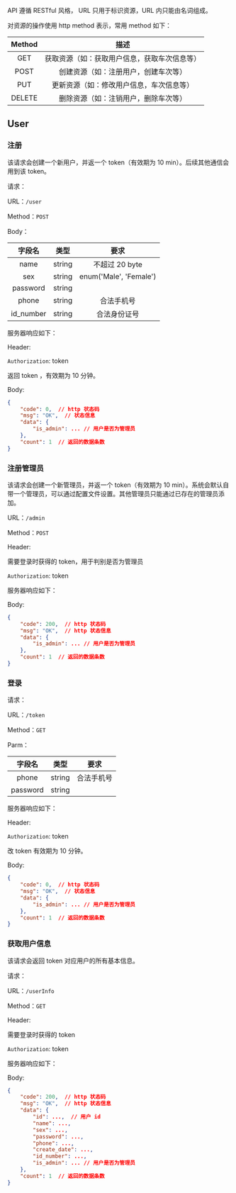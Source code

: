 
API 遵循 RESTful 风格， URL 只用于标识资源，URL 内只能由名词组成。

对资源的操作使用 http method 表示，常用 method 如下：

|Method|描述|
|:-:|:-:|
|GET|获取资源（如：获取用户信息，获取车次信息等）|
|POST|创建资源（如：注册用户，创建车次等）|
|PUT|更新资源（如：修改用户信息，车次信息等）|
|DELETE|删除资源（如：注销用户，删除车次等）|

## User

### 注册

该请求会创建一个新用户，并返一个 token（有效期为 10 min）。后续其他通信会用到该 token。

请求：

URL：`/user`

Method：`POST`

Body：

|字段名|类型|要求|
|:-:|:-:|:-:|
|name|string|不超过 20 byte|
|sex|string|enum('Male', 'Female')|
|password|string||
|phone|string|合法手机号|
|id_number|string|合法身份证号|


服务器响应如下：

Header:

`Authorization`: token

返回 token ，有效期为 10 分钟。

Body:

```json
{
    "code": 0,  // http 状态码
    "msg": "OK",  // 状态信息
    "data": { 
        "is_admin": ... // 用户是否为管理员
    },
    "count": 1  // 返回的数据条数
}
```

### 注册管理员

该请求会创建一个新管理员，并返一个 token（有效期为 10 min）。系统会默认自带一个管理员，可以通过配置文件设置。其他管理员只能通过已存在的管理员添加。

URL：`/admin`

Method：`POST`

Header:

需要登录时获得的 token，用于判别是否为管理员

`Authorization`: token

服务器响应如下：

Body:

```json
{
    "code": 200,  // http 状态码
    "msg": "OK",  // http 状态信息
    "data": { 
        "is_admin": ... // 用户是否为管理员
    },
    "count": 1  // 返回的数据条数
}
```

### 登录

请求：

URL：`/token`

Method：`GET`

Parm：

|字段名|类型|要求|
|:-:|:-:|:-:|
|phone|string|合法手机号|
|password|string||

服务器响应如下：

Header:

`Authorization`: token

改 token 有效期为 10 分钟。

Body:

```json
{
    "code": 0,  // http 状态码
    "msg": "OK",  // 状态信息
    "data": { 
        "is_admin": ... // 用户是否为管理员
    },
    "count": 1  // 返回的数据条数
}
```

### 获取用户信息

该请求会返回 token 对应用户的所有基本信息。

请求：

URL：`/userInfo`

Method：`GET`

Header:

需要登录时获得的 token

`Authorization`: token

服务器响应如下：

Body:

```json
{
    "code": 200,  // http 状态码
    "msg": "OK",  // http 状态信息
    "data": { 
        "id": ...,  // 用户 id
        "name": ...,
        "sex": ...,
        "password": ...,
        "phone": ...,
        "create_date": ...,
        "id_number": ...,
        "is_admin": ... // 用户是否为管理员
    },
    "count": 1  // 返回的数据条数
}
```


